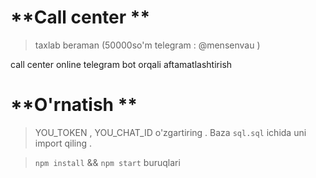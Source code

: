 # **Call center ** 

> taxlab beraman (50000so'm telegram : @mensenvau ) 

call center online telegram bot orqali  aftamatlashtirish 

# **O'rnatish  ** 

> YOU_TOKEN  , YOU_CHAT_ID  o'zgartiring  . 
> Baza ```sql.sql``` ichida  uni import qiling .

> `npm install`  &&  `npm start` buruqlari 
